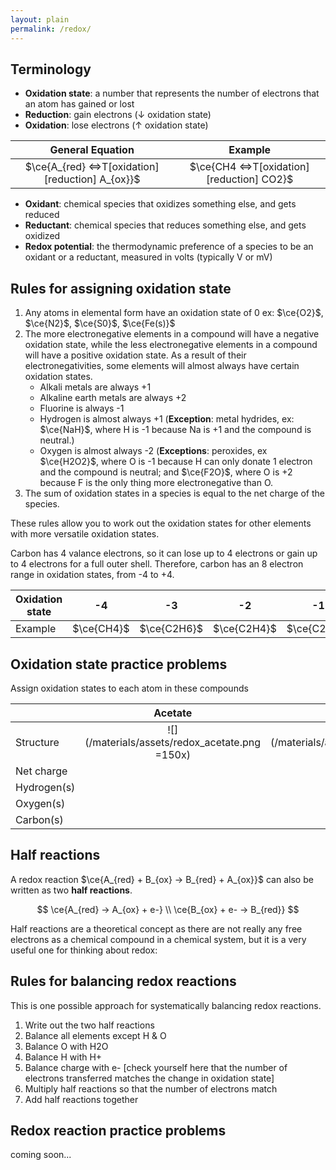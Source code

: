 ```yaml
---
layout: plain
permalink: /redox/
---
```


## Terminology

 - **Oxidation state**: a number that represents the number of electrons that an atom has gained or lost
 - **Reduction**: gain electrons (↓ oxidation state)
 - **Oxidation**: lose electrons (↑ oxidation state)


|                       General Equation                        |                        Example                         |
|:-------------------------------------------------------------:|:------------------------------------------------------:|
| $\ce{A_{red} <=>T[oxidation][reduction] A_{ox}}$ | $\ce{CH4 <=>T[oxidation][reduction] CO2}$ |

 - **Oxidant**: chemical species that oxidizes something else, and gets reduced
 - **Reductant**: chemical species that reduces something else, and gets oxidized
 - **Redox potential**: the thermodynamic preference of a species to be an oxidant or a reductant, measured in volts (typically V or mV)

## Rules for assigning oxidation state

1. Any atoms in elemental form have an oxidation state of 0 ex: $\ce{O2}$, $\ce{N2}$, $\ce{S0}$, $\ce{Fe(s)}$
2. The more electronegative elements in a compound will have a negative oxidation state, while the less electronegative elements in a compound will have a positive oxidation state. As a result of their electronegativities, some elements will almost always have certain oxidation states.
   - Alkali metals are always +1
   - Alkaline earth metals are always +2
   - Fluorine is always -1
   - Hydrogen is almost always +1 (**Exception**: metal hydrides, ex: $\ce{NaH}$, where H is -1 because Na is +1 and the compound is neutral.)
   - Oxygen is almost always -2 (**Exceptions**: peroxides, ex $\ce{H2O2}$, where O is -1 because H can only donate 1 electron and the compound is neutral; and $\ce{F2O}$, where O is +2 because F is the only thing more electronegative than O.
3. The sum of oxidation states in a species is equal to the net charge of the species.

These rules allow you to work out the oxidation states for other elements with more versatile oxidation states.

Carbon has 4 valance electrons, so it can lose up to 4 electrons or gain up to 4 electrons for a full outer shell. Therefore, carbon has an 8 electron range in oxidation states, from -4 to +4.

| Oxidation state |     -4     |     -3      |     -2      |     -1      |      0      |      +1       |     +2      |     +3      |     +4     |
|-----------------|:----------:|:-----------:|:-----------:|:-----------:|:-----------:|:-------------:|:-----------:|:-----------:|:----------:|
| Example         | $\ce{CH4}$ | $\ce{C2H6}$ | $\ce{C2H4}$ | $\ce{C2H2}$ | $\ce{CH2O}$ | $\ce{C2H2O2}$ | $\ce{CHO2}$ | $\ce{C2O4}$ | $\ce{CO2}$ |


## Oxidation state practice problems

Assign oxidation states to each atom in these compounds

|             |                  **Acetate**                   |                  **Succinate**                   |                  **Fumarate**                   |                  **Ethanol**                   |
|-------------|:----------------------------------------------:|:------------------------------------------------:|:-----------------------------------------------:|:----------------------------------------------:|
| Structure   | ![](/materials/assets/redox_acetate.png =150x) | ![](/materials/assets/redox_succinate.png =150x) | ![](/materials/assets/redox_fumarate.png =150x) | ![](/materials/assets/redox_ethanol.png =150x) |
| Net charge  |                                                |                                                  |                                                 |                                                |
| Hydrogen(s) |                                                |                                                  |                                                 |                                                |
| Oxygen(s)   |                                                |                                                  |                                                 |                                                |
| Carbon(s)   |                                                |                                                  |                                                 |                                                |


## Half reactions

A redox reaction $\ce{A_{red} + B_{ox} -> B_{red} + A_{ox}}$ can also be written as two **half reactions**.

$$
\ce{A_{red} -> A_{ox} + e-} \\
\ce{B_{ox} + e- -> B_{red}}
$$

Half reactions are a theoretical concept as there are not really any free electrons as a chemical compound in a chemical system, but it is a very useful one for thinking about redox:

## Rules for balancing redox reactions

This is one possible approach for systematically balancing redox reactions.

1. Write out the two half reactions
2. Balance all elements except H & O
3. Balance O with H2O
4. Balance H with H+
5. Balance charge with e- [check yourself here that the number of electrons transferred matches the change in oxidation state]
6. Multiply half reactions so that the number of electrons match
7. Add half reactions together

## Redox reaction practice problems

coming soon...
